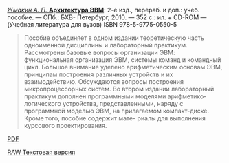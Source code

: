 [*Жмакин А. П.* **Архитектура ЭВМ**](Zhmakin_Arkhitektura_EVM_2-e_izd.pdf): 2-е изд., перераб. и доп.: учеб. пособие. — СПб.: БХВ-
Петербург, 2010. — 352 с.: ил. + CD-ROM — (Учебная литература для вузов)
ISBN 978-5-9775-0550-5

>Пособие объединяет в одном издании теоретическую часть одноименной дисциплины и лабораторный практикум. Рассмотрены базовые вопросы организации ЭВМ:
функциональная организация ЭВМ, системы команд и командный цикл. Большое внимание уделено арифметическим основам ЭВМ, принципам построения различных устройств и их взаимодействию. Обсуждаются вопросы построения микропроцессорных
систем. 
Во втором издании лабораторный практикум дополнен программными моделями арифметико-логического устройства, представленными, наряду с программной
моделью ЭВМ, на прилагаемом компакт-диске. Кроме того, пособие содержит мате-
риалы для выполнения курсового проектирования.

[PDF](Zhmakin_Arkhitektura_EVM_2-e_izd.pdf)

[RAW Текстовая версия](CONTENT.md)